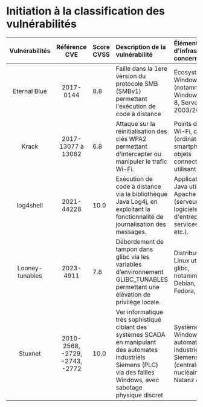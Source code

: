 # Initiation à la classification des vulnérabilités

| Vulnérabilités | Référence CVE | Score  CVSS |                     Description de la vulnérabilité                    | Éléments d'infrastructure concernés |      Exploit disponible publiquement  ?      | 
| :-------------:| :------------:| ------------| :--------------------------------------------------------------------| :-----------------------------------| :----------------------------------------------:|  
| Eternal Blue   | 2017-0144 |   8.8   | Faille dans la 1ere version du protocole SMB (SMBv1) permettant l'exécution de code à distance | Écosystème Windows (notamment Windows XP, 7, 8, Server 2003/2008)  |  https://www.exploit-db.com/exploits/41891 |
| Krack          | 2017-13077 à 13082 | 6.8 | Attaque sur la réinitialisation des clés WPA2 permettant d'intercepter ou manipuler le trafic Wi-Fi.| Points d’accès Wi-Fi, clients (ordinateurs, smartphones, objets connectés) utilisant WPA2. | https://www.krackattacks.com/ |
| log4shell      | 2021-44228 | 10.0  | Exécution de code à distance via la bibliothèque Java Log4j, en exploitant la fonctionnalité de journalisation des messages. | Applications Java utilisant Apache Log4j (serveurs web, logiciels d'entreprise, services cloud, etc.). | https://sysdig.com/blog/exploit-detect-mitigate-log4j-cve/ |
| Looney-tunables | 2023-4911 | 7.8  | Débordement de tampon dans glibc via les variables d’environnement GLIBC_TUNABLES permettant une élévation de privilège locale. | Distributions Linux utilisant glibc, notamment Debian, Ubuntu, Fedora, etc. | https://www.aquasec.com/blog/loony-tunables-vulnerability-exploited-by-kinsing/ |
| Stuxnet         | 2010-2568, -2729, -2743, -2772 |  10.0  | Ver informatique très sophistiqué ciblant des systèmes SCADA en manipulant des automates industriels Siemens (PLC) via des failles Windows, avec sabotage physique discret | Systèmes Windows + automates industriels Siemens (centrale nucléaire de Natanz en Iran) | https://github.com/research-virus/stuxnet |
